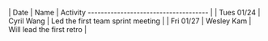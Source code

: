 | Date       | Name       | Activity ------------------------------------- |
| Tues 01/24 | Cyril Wang | Led the first team sprint meeting              |
| Fri  01/27 | Wesley Kam | Will lead the first retro                      |
